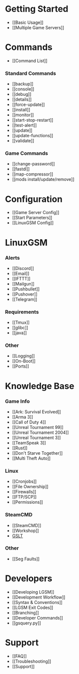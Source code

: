 # Getting Started
* [[Basic Usage]]
* [[Multiple Game Servers]]

# Commands
* [[Command List]]

### Standard Commands
* [[backup]]
* [[console]]
* [[debug]]
* [[details]]
* [[force-update]]
* [[install]]
* [[monitor]]
* [[start-stop-restart]]
* [[test-alert]]
* [[update]]
* [[update-functions]]
* [[validate]]

### Game Commands
* [[change-password]]
* [[fastdl]]
* [[map-compressor]]
* [[mods install/update/remove]]

# Configuration
* [[Game Server Config]]
* [[Start Parameters]]
* [[LinuxGSM Config]]

# LinuxGSM

### Alerts
* [[Discord]]
* [[Email]]
* [[IFTTT]]
* [[Mailgun]]
* [[Pushbullet]]
* [[Pushover]]
* [[Telegram]]

### Requirements
* [[Tmux]]
* [[glibc]]
* [[java]]

### Other
* [[Logging]]
* [[On-Boot]]
* [[Ports]]

# Knowledge Base
### Game Info
* [[Ark: Survival Evolved]]
* [[Arma 3]]
* [[Call of Duty 4]]
* [[Unreal Tournament 99]]
* [[Unreal Tournament 2004]]
* [[Unreal Tournament 3]]
* [[TeamSpeak 3]]
* [[Rust]]
* [[Don't Starve Together]]
* [[Multi Theft Auto]]

### Linux
* [[Cronjobs]]
* [[File Ownership]]
* [[Firewalls]]
* [[FTP/SCP]]
* [[Permissions]]

### SteamCMD
* [[SteamCMD]]
* [[Workshop]]
* [GSLT](Game-Server-Login-Token)

### Other
* [[Seg Faults]]
# Developers
* [[Developing LGSM]]
* [[Development Workflow]]
* [[Syntax & Conventions]]
* [[LGSM Exit Codes]]
* [[Branching]]
* [[Developer Commands]]
* [[gsquery.py]]

# Support
* [[FAQ]]
* [[Troubleshooting]]
* [[Support]]